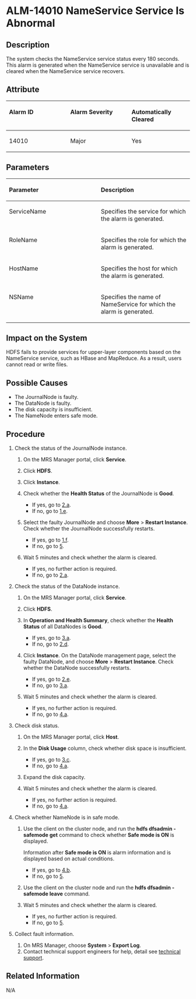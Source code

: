 # ALM-14010 NameService Service Is Abnormal<a name="EN-US_TOPIC_0125375647"></a>

## Description<a name="sf396ed86a1d341e3a96284ce906f3cbd"></a>

The system checks the NameService service status every 180 seconds. This alarm is generated when the NameService service is unavailable and is cleared when the NameService service recovers.

## Attribute<a name="s53ebce3aa797443ea41308b8f90bd7e4"></a>

<a name="en-us_topic_0035998729_table56165728"></a>
<table><thead align="left"><tr id="en-us_topic_0035998729_row23522831"><th class="cellrowborder" valign="top" width="33.33333333333333%" id="mcps1.1.4.1.1"><p id="en-us_topic_0035998729_p26301173"><a name="en-us_topic_0035998729_p26301173"></a><a name="en-us_topic_0035998729_p26301173"></a>Alarm ID</p>
</th>
<th class="cellrowborder" valign="top" width="33.33333333333333%" id="mcps1.1.4.1.2"><p id="en-us_topic_0035998729_p50020275"><a name="en-us_topic_0035998729_p50020275"></a><a name="en-us_topic_0035998729_p50020275"></a>Alarm Severity</p>
</th>
<th class="cellrowborder" valign="top" width="33.33333333333333%" id="mcps1.1.4.1.3"><p id="en-us_topic_0035998729_p25110514"><a name="en-us_topic_0035998729_p25110514"></a><a name="en-us_topic_0035998729_p25110514"></a>Automatically Cleared</p>
</th>
</tr>
</thead>
<tbody><tr id="en-us_topic_0035998729_row20685786"><td class="cellrowborder" valign="top" width="33.33333333333333%" headers="mcps1.1.4.1.1 "><p id="en-us_topic_0035998729_p64935954"><a name="en-us_topic_0035998729_p64935954"></a><a name="en-us_topic_0035998729_p64935954"></a>14010</p>
</td>
<td class="cellrowborder" valign="top" width="33.33333333333333%" headers="mcps1.1.4.1.2 "><p id="en-us_topic_0035998729_p25320898"><a name="en-us_topic_0035998729_p25320898"></a><a name="en-us_topic_0035998729_p25320898"></a>Major</p>
</td>
<td class="cellrowborder" valign="top" width="33.33333333333333%" headers="mcps1.1.4.1.3 "><p id="en-us_topic_0035998729_p37726867"><a name="en-us_topic_0035998729_p37726867"></a><a name="en-us_topic_0035998729_p37726867"></a>Yes</p>
</td>
</tr>
</tbody>
</table>

## Parameters<a name="s7e216992e431486da8bd099754606604"></a>

<a name="en-us_topic_0035998729_table35977388"></a>
<table><thead align="left"><tr id="en-us_topic_0035998729_row30639779"><th class="cellrowborder" valign="top" width="50%" id="mcps1.1.3.1.1"><p id="en-us_topic_0035998729_p65903005"><a name="en-us_topic_0035998729_p65903005"></a><a name="en-us_topic_0035998729_p65903005"></a>Parameter</p>
</th>
<th class="cellrowborder" valign="top" width="50%" id="mcps1.1.3.1.2"><p id="en-us_topic_0035998729_p36543171"><a name="en-us_topic_0035998729_p36543171"></a><a name="en-us_topic_0035998729_p36543171"></a>Description</p>
</th>
</tr>
</thead>
<tbody><tr id="en-us_topic_0035998729_row7206911"><td class="cellrowborder" valign="top" width="50%" headers="mcps1.1.3.1.1 "><p id="en-us_topic_0035998729_p46888886"><a name="en-us_topic_0035998729_p46888886"></a><a name="en-us_topic_0035998729_p46888886"></a>ServiceName</p>
</td>
<td class="cellrowborder" valign="top" width="50%" headers="mcps1.1.3.1.2 "><p id="en-us_topic_0035998729_p39903442"><a name="en-us_topic_0035998729_p39903442"></a><a name="en-us_topic_0035998729_p39903442"></a>Specifies the service for which the alarm is generated.</p>
</td>
</tr>
<tr id="en-us_topic_0035998729_row23586666"><td class="cellrowborder" valign="top" width="50%" headers="mcps1.1.3.1.1 "><p id="en-us_topic_0035998729_p31471768"><a name="en-us_topic_0035998729_p31471768"></a><a name="en-us_topic_0035998729_p31471768"></a>RoleName</p>
</td>
<td class="cellrowborder" valign="top" width="50%" headers="mcps1.1.3.1.2 "><p id="en-us_topic_0035998729_p66185246"><a name="en-us_topic_0035998729_p66185246"></a><a name="en-us_topic_0035998729_p66185246"></a>Specifies the role for which the alarm is generated.</p>
</td>
</tr>
<tr id="en-us_topic_0035998729_row58796306"><td class="cellrowborder" valign="top" width="50%" headers="mcps1.1.3.1.1 "><p id="en-us_topic_0035998729_p64880336"><a name="en-us_topic_0035998729_p64880336"></a><a name="en-us_topic_0035998729_p64880336"></a>HostName</p>
</td>
<td class="cellrowborder" valign="top" width="50%" headers="mcps1.1.3.1.2 "><p id="en-us_topic_0035998729_p20815867"><a name="en-us_topic_0035998729_p20815867"></a><a name="en-us_topic_0035998729_p20815867"></a>Specifies the host for which the alarm is generated.</p>
</td>
</tr>
<tr id="en-us_topic_0035998729_row53125076"><td class="cellrowborder" valign="top" width="50%" headers="mcps1.1.3.1.1 "><p id="en-us_topic_0035998729_p8163917"><a name="en-us_topic_0035998729_p8163917"></a><a name="en-us_topic_0035998729_p8163917"></a>NSName</p>
</td>
<td class="cellrowborder" valign="top" width="50%" headers="mcps1.1.3.1.2 "><p id="en-us_topic_0035998729_p57297510"><a name="en-us_topic_0035998729_p57297510"></a><a name="en-us_topic_0035998729_p57297510"></a>Specifies the name of NameService for which the alarm is generated.</p>
</td>
</tr>
</tbody>
</table>

## Impact on the System<a name="s97dee073270d45c1a9a2c30416331ddd"></a>

HDFS fails to provide services for upper-layer components based on the NameService service, such as HBase and MapReduce. As a result, users cannot read or write files.

## Possible Causes<a name="s8a29f0ca6ddd436792b876b23b015ae1"></a>

-   The JournalNode is faulty.
-   The DataNode is faulty.
-   The disk capacity is insufficient.
-   The NameNode enters safe mode.

## Procedure<a name="s89caee6c4ead4e0fba642244179ef373"></a>

1.  Check the status of the JournalNode instance.
    1.  On the MRS Manager portal, click  **Service**.
    2.  Click  **HDFS**.
    3.  Click  **Instance**.
    4.  Check whether the  **Health Status** of the JournalNode is **Good**.
        -   If yes, go to  [2.a](#lf737e34272ab46a8adcb8a33ae6cfd3c).
        -   If no, go to  [1.e](#lb3ccb889a90041be81a135ecc2522bd5).

    5.  <a name="lb3ccb889a90041be81a135ecc2522bd5"></a>Select the faulty JournalNode and choose  **More**  \>  **Restart Instance**. Check whether the JournalNode successfully restarts.
        -   If yes, go to  [1.f](#lb370a24204ee41feaca303b8983cf35e).
        -   If no, go to  [5](#lffb881ae8d2045898cff4e02160c32d2).

    6.  <a name="lb370a24204ee41feaca303b8983cf35e"></a>Wait 5 minutes and check whether the alarm is cleared.
        -   If yes, no further action is required.
        -   If no, go to  [2.a](#lf737e34272ab46a8adcb8a33ae6cfd3c).

2.  Check the status of the DataNode instance.
    1.  <a name="lf737e34272ab46a8adcb8a33ae6cfd3c"></a>On the MRS Manager portal, click  **Service**.
    2.  Click  **HDFS**.
    3.  In  **Operation and Health Summary**, check whether the **Health Status** of all DataNodes is **Good**.
        -   If yes, go to  [3.a](#l0574fdcbcb6a43798eafa36eb0262ca7).
        -   If no, go to  [2.d](#la045be2dc22a49a2b8f5ca4fe2e099e9).

    4.  <a name="la045be2dc22a49a2b8f5ca4fe2e099e9"></a>Click  **Instance**. On the DataNode management page, select the faulty DataNode, and choose **More**  \>  **Restart Instance**. Check whether the DataNode successfully restarts.
        -   If yes, go to  [2.e](#l21fa368ed5df44d98ac5362ce11630b9).
        -   If no, go to  [3.a](#l0574fdcbcb6a43798eafa36eb0262ca7).

    5.  <a name="l21fa368ed5df44d98ac5362ce11630b9"></a>Wait 5 minutes and check whether the alarm is cleared.
        -   If yes, no further action is required.
        -   If no, go to  [4.a](#en-us_topic_0035998729_step28).

3.  Check disk status.
    1.  <a name="l0574fdcbcb6a43798eafa36eb0262ca7"></a>On the MRS Manager portal, click  **Host**.
    2.  In the  **Disk Usage**  column, check whether disk space is insufficient.
        -   If yes, go to  [3.c](#la97aa975be0a47d18dff504b6940c846).
        -   If no, go to  [4.a](#en-us_topic_0035998729_step28).

    3.  <a name="la97aa975be0a47d18dff504b6940c846"></a>Expand the disk capacity.
    4.  Wait 5 minutes and check whether the alarm is cleared.
        -   If yes, no further action is required.
        -   If no, go to  [4.a](#en-us_topic_0035998729_step28).

4.  Check whether NameNode is in safe mode.
    1.  <a name="en-us_topic_0035998729_step28"></a>Use the client on the cluster node, and run the  **hdfs dfsadmin -safemode get** command to check whether **Safe mode is ON**  is displayed.

        Information after  **Safe mode is ON**  is alarm information and is displayed based on actual conditions.

        -   If yes, go to  [4.b](#en-us_topic_0035998729_li66373591).
        -   If no, go to  [5](#lffb881ae8d2045898cff4e02160c32d2).

    2.  <a name="en-us_topic_0035998729_li66373591"></a>Use the client on the cluster node and run the  **hdfs dfsadmin -safemode leave**  command.
    3.  Wait 5 minutes and check whether the alarm is cleared.
        -   If yes, no further action is required.
        -   If no, go to  [5](#lffb881ae8d2045898cff4e02160c32d2).

5.  <a name="lffb881ae8d2045898cff4e02160c32d2"></a>Collect fault information.
    1.  On MRS Manager, choose  **System**  \>  **Export Log**.
    2.  Contact technical support engineers for help, detail see  [technical support](https://docs.otc.t-systems.com/en-us/public/learnmore.html).


## Related Information<a name="s3477ef344abd4082a61873c12734c4f9"></a>

N/A

